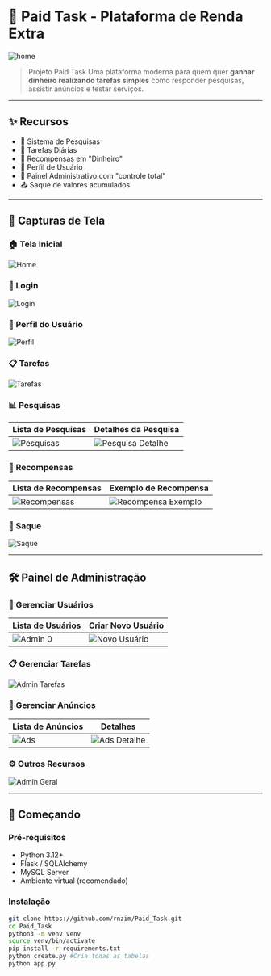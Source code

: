 # 💸 Paid Task - Plataforma de Renda Extra

![home](screenshots/home.png)

> Projeto Paid Task 
> Uma plataforma moderna para quem quer **ganhar dinheiro realizando tarefas simples** como responder pesquisas, assistir anúncios e testar serviços.

---

## ✨ Recursos

- 🧠 Sistema de Pesquisas
- 🎯 Tarefas Diárias
- 🎁 Recompensas em "Dinheiro"
- 👤 Perfil de Usuário
- 👮 Painel Administrativo com "controle total"
- 📤 Saque de valores acumulados

---

## 📸 Capturas de Tela

### 🏠 Tela Inicial
![Home](screenshots/home.png)

### 🔐 Login
![Login](screenshots/login.png)

### 👤 Perfil do Usuário
![Perfil](screenshots/profile.png)

### 📋 Tarefas
![Tarefas](screenshots/tasks.png)

### 📊 Pesquisas
| Lista de Pesquisas | Detalhes da Pesquisa |
|--------------------|----------------------|
| ![Pesquisas](screenshots/research.png) | ![Pesquisa Detalhe](screenshots/research_1.png) |

### 🎁 Recompensas
| Lista de Recompensas | Exemplo de Recompensa |
|----------------------|------------------------|
| ![Recompensas](screenshots/reward.png) | ![Recompensa Exemplo](screenshots/reward_0.png) |

### 💸 Saque
![Saque](screenshots/withdraw.png)

---

## 🛠️ Painel de Administração

### 👥 Gerenciar Usuários
| Lista de Usuários | Criar Novo Usuário |
|--------------------|--------------------|
| ![Admin 0](screenshots/admin_0.png) | ![Novo Usuário](screenshots/admin_new_user.png) |

### 📋 Gerenciar Tarefas
![Admin Tarefas](screenshots/admin_task.png)

### 📢 Gerenciar Anúncios
| Lista de Anúncios | Detalhes |
|-------------------|----------|
| ![Ads](screenshots/admin_ads.png) | ![Ads Detalhe](screenshots/admin_ads_1.png) |

### ⚙️ Outros Recursos
![Admin Geral](screenshots/admin_1.png)

---

## 🚀 Começando

### Pré-requisitos
- Python 3.12+
- Flask / SQLAlchemy
- MySQL Server
- Ambiente virtual (recomendado)

### Instalação
```bash
git clone https://github.com/rnzim/Paid_Task.git
cd Paid_Task
python3 -m venv venv
source venv/bin/activate
pip install -r requirements.txt
python create.py #Cria todas as tabelas
python app.py

